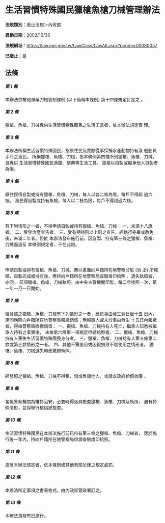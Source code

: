 # 生活習慣特殊國民獵槍魚槍刀械管理辦法

**法規類別**：廢止法規＞內政部

**異動日期**：2002/10/30  

**法規網址**：https://law.moj.gov.tw/LawClass/LawAll.aspx?pcode=D0080057

**已廢止**：是



## 法條
##### 第 1 條
本辦法依槍砲彈藥刀械管制條例 (以下簡稱本條例) 第十四條規定訂定之
。

##### 第 2 條
獵槍、魚槍、刀械專供生活習慣特殊國民之生活工具者，依本辦法規定管
理。

##### 第 3 條
本辦法所稱生活習慣特殊國民，指原住民及實際從事採捕水產動物持有漁
船船員手冊之漁民。
所稱獵槍、魚槍、刀械，指本條例第四條所列獵槍、魚槍、刀械，且專供
生活習慣特殊國民漁獵、祭典等生活工具。
獵槍以自製或繼承他人自製者為限。

##### 第 4 條
原住民得自製或持有獵槍、魚槍、刀械，每人以各二枝為限，每戶不得超
過六枝。
漁民得自製或持有魚槍，每人以二枝為限，每戶不得超過六枝。

##### 第 5 條
有下列情形之一者，不得申請自製或持有獵槍、魚槍、刀械：
一、未滿十八歲者。
二、受禁治產宣告者。
三、受有期待刑以上刑之宣告，經執行完畢或赦免後，未滿二年者。但於
    本辦法發布施行前，因自製、持有第三條之獵槍、魚槍、刀械而違反
    本條例規定者，不在此限。


##### 第 6 條
申請自製或持有獵槍、魚槍、刀械，應以書面向戶籍所在地警察分駐 (派
出) 所報備，自製完成或持有後，應持向戶籍所在地警察局查驗烙印給照
，遺失執照者，亦同。
前項獵槍、魚槍、刀械執照，由中央主管機關印製，每二年換照一次，第
一年一月一日開始。

##### 第 7 條
經發照之獵槍、魚槍、刀械有下列情形之一者，應於事由發生翌日起十五
日內，連同執照向戶籍所在地警察局報繳銷燬；無報繳人或未於事由發生
十五日內報繳者，得由警察局收繳銷燬：
一、獵槍、魚槍、刀械持有人死亡，繼承人知悉被繼承人持有之事實後，
    未依第六條第一項規定申請給照者。
二、獵槍、魚槍、刀械持有人喪失生活習慣特殊國民身分者。
三、獵槍、魚槍、刀械持有人第五條第二款或第三款情形之一者。
四、其他不需置用或因毀損致不堪使用之情形者。
獵槍、魚槍、刀械遺失時應繳銷執照。


##### 第 8 條
經發照之獵槍、魚槍、刀械不得租、借或售讓他人，或請求政府給價收購
。

##### 第 9 條
各級警察機關為維持治安，必要時得派員檢查獵槍、魚槍、刀械及執照，
遇有特殊情形，並得舉行槍械總檢查。

##### 第 10 條
生活習慣特殊國民在本辦法施行前已持有第三條之獵槍、魚槍、刀械者，
應於施行後一年內，持向戶籍所在地警察局申請查驗烙印給照。

##### 第 11 條
違反本辦法規定者，依本條例或其他有關法律之規定處罰。

##### 第 12 條
本辦法所定事項之書表格式，由內政部警政署訂之。

##### 第 13 條
本辦法自發布日施行。


